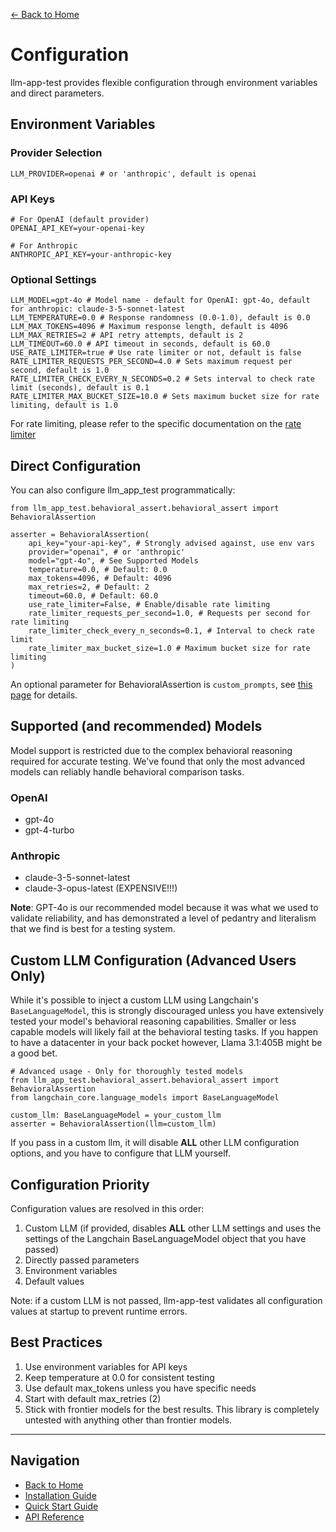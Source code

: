 [← Back to Home](../index.md)

# Configuration

llm-app-test provides flexible configuration through environment variables and direct parameters.

## Environment Variables

### Provider Selection

```
LLM_PROVIDER=openai # or 'anthropic', default is openai
```

### API Keys

```
# For OpenAI (default provider)
OPENAI_API_KEY=your-openai-key

# For Anthropic 
ANTHROPIC_API_KEY=your-anthropic-key
```

### Optional Settings

```
LLM_MODEL=gpt-4o # Model name - default for OpenAI: gpt-4o, default for anthropic: claude-3-5-sonnet-latest
LLM_TEMPERATURE=0.0 # Response randomness (0.0-1.0), default is 0.0
LLM_MAX_TOKENS=4096 # Maximum response length, default is 4096
LLM_MAX_RETRIES=2 # API retry attempts, default is 2
LLM_TIMEOUT=60.0 # API timeout in seconds, default is 60.0
USE_RATE_LIMITER=true # Use rate limiter or not, default is false
RATE_LIMITER_REQUESTS_PER_SECOND=4.0 # Sets maximum request per second, default is 1.0
RATE_LIMITER_CHECK_EVERY_N_SECONDS=0.2 # Sets interval to check rate limit (seconds), default is 0.1
RATE_LIMITER_MAX_BUCKET_SIZE=10.0 # Sets maximum bucket size for rate limiting, default is 1.0
```
For rate limiting, please refer to the specific documentation on the [rate limiter](./rate-limiter.md)

## Direct Configuration

You can also configure llm_app_test programmatically:

```
from llm_app_test.behavioral_assert.behavioral_assert import BehavioralAssertion

asserter = BehavioralAssertion(
    api_key="your-api-key", # Strongly advised against, use env vars
    provider="openai", # or 'anthropic'
    model="gpt-4o", # See Supported Models
    temperature=0.0, # Default: 0.0
    max_tokens=4096, # Default: 4096
    max_retries=2, # Default: 2
    timeout=60.0, # Default: 60.0
    use_rate_limiter=False, # Enable/disable rate limiting
    rate_limiter_requests_per_second=1.0, # Requests per second for rate limiting
    rate_limiter_check_every_n_seconds=0.1, # Interval to check rate limit
    rate_limiter_max_bucket_size=1.0 # Maximum bucket size for rate limiting
)
```
An optional parameter for BehavioralAssertion is `custom_prompts`, see [this page](custom-prompt-configuration.md) for details.

## Supported (and recommended) Models

Model support is restricted due to the complex behavioral reasoning required for accurate testing. We've found that only the most advanced models can reliably handle behavioral comparison tasks.

### OpenAI
- gpt-4o
- gpt-4-turbo

### Anthropic
- claude-3-5-sonnet-latest
- claude-3-opus-latest (EXPENSIVE!!!)

**Note**: GPT-4o is our recommended model because it was what we used to validate reliability, and has demonstrated a level of pedantry and literalism that we find is best for a testing system.

## Custom LLM Configuration (Advanced Users Only)

While it's possible to inject a custom LLM using Langchain's `BaseLanguageModel`, this is strongly discouraged unless you have extensively tested your model's behavioral reasoning capabilities. Smaller or less capable models will likely fail at the behavioral testing tasks. If you happen to have a datacenter in your back pocket however, Llama 3.1:405B might be a good bet.

```
# Advanced usage - Only for thoroughly tested models
from llm_app_test.behavioral_assert.behavioral_assert import BehavioralAssertion
from langchain_core.language_models import BaseLanguageModel

custom_llm: BaseLanguageModel = your_custom_llm
asserter = BehavioralAssertion(llm=custom_llm)
```

If you pass in a custom llm, it will disable **ALL** other LLM configuration options, and you have to configure that LLM yourself.

## Configuration Priority

Configuration values are resolved in this order:

1. Custom LLM (if provided, disables **ALL** other LLM settings and uses the settings of the Langchain BaseLanguageModel object that you have passed)
2. Directly passed parameters
3. Environment variables
4. Default values

Note: if a custom LLM is not passed, llm-app-test validates all configuration values at startup to prevent runtime errors.

## Best Practices

1. Use environment variables for API keys
2. Keep temperature at 0.0 for consistent testing
3. Use default max_tokens unless you have specific needs
4. Start with default max_retries (2)
5. Stick with frontier models for the best results. This library is completely untested with anything other than frontier models.

---

## Navigation

- [Back to Home](../index.md)
- [Installation Guide](../getting-started/installation.md)
- [Quick Start Guide](../getting-started/quickstart.md)
- [API Reference](behavioral-assertion.md)
